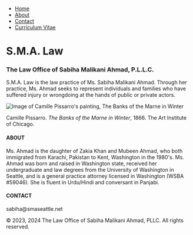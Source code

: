 <!DOCTYPE html>
<html lang="en">
<head>
  <meta charset="utf-8">
  <meta name="viewport" content="width=device-width, initial-scale=1.0">
  <title>S.M.A. Law</title>
  <link rel="stylesheet" href="style.css"> 
</head>
<body>
  <ul class="topnav">
  <li><a href="#home">Home</a></li>
  <li><a href="#about-heading">About</a></li>
  <li><a href="#contact-heading">Contact</a></li>
  <li><a href="/Sabiha-CV">Curriculum Vitae</a></li>
</ul>
    <h1 id="main-heading">S.M.A. Law</h1>
  <h3>The Law Office of Sabiha Malikani Ahmad, P.L.L.C.</h3>
  <p id="main-heading-text">S.M.A. Law is the law practice of Ms. Sabiha Malikani Ahmad. Through her practice, Ms. Ahmad seeks to represent individuals and families who have suffered injury or wrongdoing at the hands of public or private actors.</p>
  <div><img id="pissarro" src="https://www.artic.edu/iiif/2/3d950ecc-73f4-c28a-f216-0940b23fa5e8/full/1686,/0/default.jpg" alt="Image of Camille Pissarro's painting, The Banks of the Marne in Winter">
    </div>
  <p>Camille Pissarro. <em>The Banks of the Marne in Winter</em>, 1866. The Art Institute of Chicago.</p>
   
  <h4 id="about-heading">ABOUT</h4>
    <p id="about-text">Ms. Ahmad is the daughter of Zakia Khan and Mubeen Ahmad, who both immigrated from Karachi, Pakistan to Kent, Washington in the 1980's. Ms. Ahmad was born and raised in Washington state, received her undergraduate and law degrees from the University of Washington in Seattle, and is a general practice attorney licensed in Washington (WSBA #59046). She is fluent in Urdu/Hindi and conversant in Panjabi.</p>

<h4 id="contact-heading">CONTACT</h4>
<p id="contact-text">sabiha@smaseattle.net</p>

<footer>  
        <p>&copy; 2023, 2024 The Law Office of Sabiha Malikani Ahmad, PLLC. All rights reserved.</p>
    </footer>
